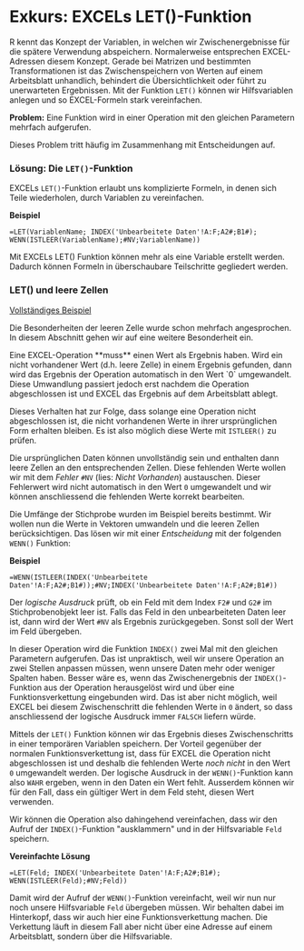 # Exkurs: EXCELs LET()-Funktion

R kennt das Konzept der Variablen, in welchen wir Zwischenergebnisse für die spätere Verwendung abspeichern. Normalerweise entsprechen EXCEL-Adressen diesem Konzept. Gerade bei Matrizen und bestimmten Transformationen ist das Zwischenspeichern von Werten auf einem Arbeitsblatt unhandlich, behindert die Übersichtlichkeit oder führt zu unerwarteten Ergebnissen. Mit der Funktion `LET()` können wir Hilfsvariablen anlegen und so EXCEL-Formeln stark vereinfachen. 

**Problem:** Eine Funktion wird in einer Operation mit den gleichen Parametern mehrfach aufgerufen. 

Dieses Problem tritt häufig im Zusammenhang mit Entscheidungen auf. 

### Lösung: Die `LET()`-Funktion

EXCELs `LET()`-Funktion erlaubt uns komplizierte Formeln, in denen sich Teile wiederholen, durch Variablen zu vereinfachen.

**Beispiel**

```EXCEL
=LET(VariablenName; INDEX('Unbearbeitete Daten'!A:F;A2#;B1#); WENN(ISTLEER(VariablenName);#NV;VariablenName))
```

Mit EXCELs LET() Funktion können mehr als eine Variable erstellt werden. Dadurch können  Formeln in überschaubare Teilschritte  gegliedert werden.

### LET() und leere Zellen 

<a href="https://moodle.zhaw.ch/mod/resource/view.php?id=544756" class="btn btn-lg btn-primary"><i class="fa fa-lg fa-download"></i> Vollständiges Beispiel</a>

Die Besonderheiten der leeren Zelle wurde schon mehrfach angesprochen. In diesem Abschnitt gehen wir auf eine weitere Besonderheit ein. 

<div class="alert alert-success" markdown="1">
Eine EXCEL-Operation **muss** einen Wert als Ergebnis haben. Wird ein nicht vorhandener Wert (d.h. leere Zelle) in einem Ergebnis gefunden, dann wird das Ergebnis der Operation automatisch in den Wert `0` umgewandelt. Diese Umwandlung passiert jedoch erst nachdem die Operation abgeschlossen ist und EXCEL das Ergebnis auf dem Arbeitsblatt ablegt. 

Dieses Verhalten hat zur Folge, dass solange eine Operation nicht abgeschlossen ist, die nicht vorhandenen Werte in ihrer ursprünglichen Form erhalten bleiben. Es ist also möglich diese Werte mit `ISTLEER()` zu prüfen. 
</div>

Die ursprünglichen Daten können unvollständig sein und enthalten dann leere Zellen an den entsprechenden Zellen. Diese fehlenden Werte wollen wir mit dem *Fehler* `#NV` (lies: *Nicht Vorhanden*) austauschen. Dieser Fehlerwert wird nicht automatisch in den Wert `0` umgewandelt und wir können anschliessend die fehlenden Werte korrekt bearbeiten. 

Die Umfänge der Stichprobe wurden im Beispiel bereits bestimmt. Wir wollen nun die Werte in Vektoren umwandeln und die leeren Zellen berücksichtigen. Das lösen wir mit einer *Entscheidung* mit der folgenden `WENN()` Funktion: 

**Beispiel**

```EXCEL
=WENN(ISTLEER(INDEX('Unbearbeitete Daten'!A:F;A2#;B1#));#NV;INDEX('Unbearbeitete Daten'!A:F;A2#;B1#))
```

Der *logische Ausdruck* prüft, ob ein Feld mit dem Index `F2#` und `G2#` im Stichprobenobjekt leer ist. Falls das Feld in den unbearbeiteten Daten leer ist, dann wird der Wert `#NV` als Ergebnis zurückgegeben. Sonst soll der Wert im Feld übergeben. 

In dieser Operation wird die Funktion `INDEX()` zwei Mal mit den gleichen Parametern aufgerufen. Das ist unpraktisch, weil wir unsere Operation an zwei Stellen anpassen müssen, wenn unsere Daten mehr oder weniger Spalten haben.  Besser wäre es, wenn das Zwischenergebnis der `INDEX()`-Funktion aus der Operation herausgelöst wird und über eine Funktionsverkettung eingebunden wird. Das ist aber nicht möglich, weil EXCEL bei diesem Zwischenschritt die fehlenden Werte in `0` ändert, so dass anschliessend der logische Ausdruck immer `FALSCH` liefern würde.

Mittels der `LET()` Funktion können wir das Ergebnis dieses Zwischenschritts in einer temporären Variablen speichern. Der Vorteil gegenüber der normalen Funktionsverkettung ist, dass für EXCEL die Operation nicht abgeschlossen ist und deshalb die fehlenden Werte *noch nicht* in den Wert `0` umgewandelt werden. Der logische Ausdruck in der `WENN()`-Funktion kann also `WAHR` ergeben, wenn in den Daten ein Wert fehlt. Ausserdem können wir für den Fall, dass ein gültiger Wert in dem Feld steht, diesen Wert verwenden. 

Wir können die Operation also dahingehend vereinfachen, dass wir den Aufruf der `INDEX()`-Funktion "ausklammern" und in der Hilfsvariable `Feld` speichern. 

**Vereinfachte Lösung**

```EXCEL
=LET(Feld; INDEX('Unbearbeitete Daten'!A:F;A2#;B1#); WENN(ISTLEER(Feld);#NV;Feld))
```

Damit wird der Aufruf der `WENN()`-Funktion vereinfacht, weil wir nun nur noch unsere Hilfsvariable `Feld` übergeben müssen. Wir behalten dabei im Hinterkopf, dass wir auch hier eine Funktionsverkettung machen. Die Verkettung läuft in diesem Fall aber nicht über eine Adresse auf einem Arbeitsblatt, sondern über die Hilfsvariable. 
